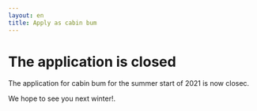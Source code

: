 ```yaml
---
layout: en
title: Apply as cabin bum
---
```

<h1>The application is closed</h1>

<p>The application for cabin bum for the summer start of 2021 is now closec.</p>
<p>We hope to see you next winter!.</p>
<br />

